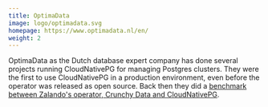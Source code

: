 ```yaml
---
title: OptimaData
image: logo/optimadata.svg
homepage: https://www.optimadata.nl/en/
weight: 2
---
```


OptimaData as the Dutch database expert company has done several projects running CloudNativePG for managing Postgres clusters. They were the first to use CloudNativePG in a production environment, even before the operator was released as open source. Back then they did a [benchmark between Zalando's operator, Crunchy Data and CloudNativePG](https://www.optimadata.nl/en/blogs/kubernetes-operators-and-postgres-which-of-the-three/). 
